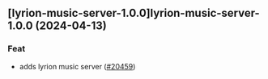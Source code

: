 

## [lyrion-music-server-1.0.0]lyrion-music-server-1.0.0 (2024-04-13)

### Feat



- adds lyrion music server ([#20459](https://github.com/truecharts/charts/issues/20459))